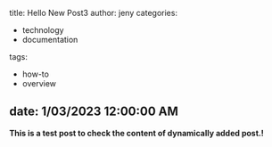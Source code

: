 title: Hello New Post3
author: jeny
categories: 
- technology
-  documentation

tags: 
- how-to
-  overview

date: 1/03/2023 12:00:00 AM
---


<p><strong>This is a test post to check the content of dynamically added post.!</strong></p>